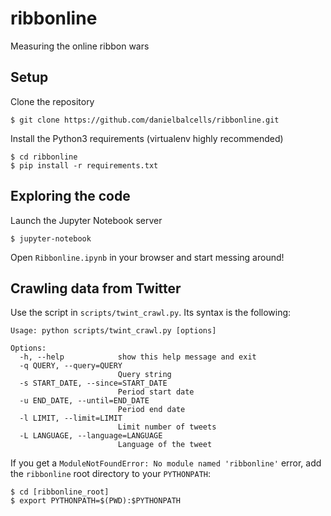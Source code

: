 # ribbonline
Measuring the online ribbon wars


## Setup
Clone the repository
```
$ git clone https://github.com/danielbalcells/ribbonline.git
```
Install the Python3 requirements (virtualenv highly recommended)
```
$ cd ribbonline
$ pip install -r requirements.txt
```

## Exploring the code
Launch the Jupyter Notebook server
```
$ jupyter-notebook
```
Open `Ribbonline.ipynb` in your browser and start messing around!

## Crawling data from Twitter
Use the script in `scripts/twint_crawl.py`. Its syntax is the following:
```
Usage: python scripts/twint_crawl.py [options]

Options:
  -h, --help            show this help message and exit
  -q QUERY, --query=QUERY
                        Query string
  -s START_DATE, --since=START_DATE
                        Period start date
  -u END_DATE, --until=END_DATE
                        Period end date
  -l LIMIT, --limit=LIMIT
                        Limit number of tweets
  -L LANGUAGE, --language=LANGUAGE
                        Language of the tweet
```

If you get a `ModuleNotFoundError: No module named 'ribbonline'` error, add the `ribbonline` root directory to your `PYTHONPATH`:
```
$ cd [ribbonline_root]
$ export PYTHONPATH=$(PWD):$PYTHONPATH
```
